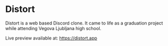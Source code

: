 # Distort

Distort is a web based Discord clone. It came to life as a graduation project while attending Vegova Ljubljana high school.

Live preview available at: https://distort.app